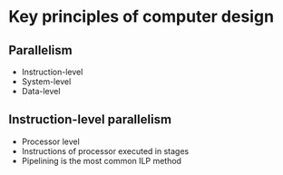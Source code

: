 # Key principles of computer design

## Parallelism
- Instruction-level
- System-level
- Data-level

## Instruction-level parallelism
- Processor level
- Instructions of processor executed in stages
- Pipelining is the most common ILP method 